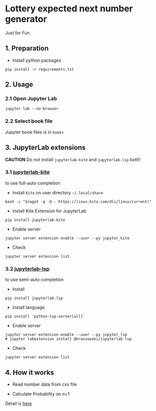 # Lottery expected next number generator
Just for Fun



## 1. Preparation
- Install python packages
```
pip install -r requirements.txt
```


## 2. Usage
### 2.1 Open Jupyter Lab
```
jupyter lab --no-browser
```


### 2.2 Select book file
Jupyter book files is in `books`




## 3. JupyterLab extensions
**CAUTION**
Do not install `jupyterlab-kite` and `jupyterlab-lsp` both!


### 3.1 [jupyterlab-kite](https://github.com/kiteco/jupyterlab-kite)
to use full-auto completion

- Install `Kite` on user directory `~/.local/share`
```
bash -c "$(wget -q -O - https://linux.kite.com/dls/linux/current)"
```
- Install Kite Extension for JupyterLab
```
pip install jupyterlab-kite
```
- Enable server
```
jupyter server extension enable --user --py jupyter_kite
```
- Check
```
jupyter server extension list
```


### 3.2 [jupyterlab-lsp](https://github.com/krassowski/jupyterlab-lsp)
to use semi-auto completion
- Install
```
pip install jupyterlab-lsp
```
- Install language
```
pip install 'python-lsp-server[all]'
```
- Enable server
```
jupyter server extension enable --user --py jupyter_lsp
# jupyter labextension install @krassowski/jupyterlab-lsp
```
- Check
```
jupyter server extension list
```



## 4. How it works

- Read number data from csv file

- Calculate Probability on n+1

Detail is [here](https://newini.github.io/lottery-number-generator/docs/detail.html)
